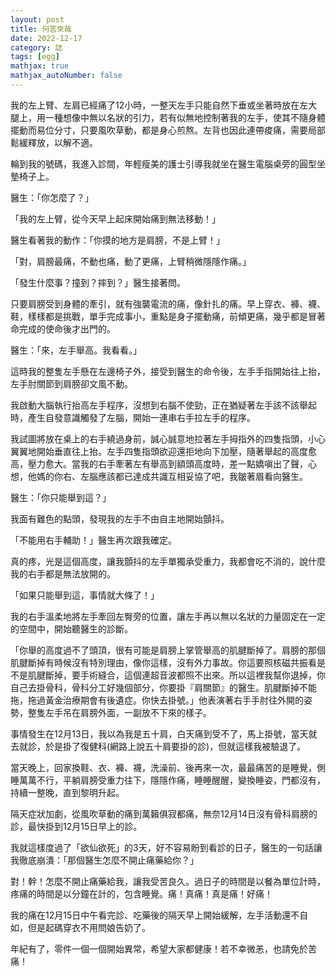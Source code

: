 ```yaml
---
layout: post
title: 何苦來哉
date: 2022-12-17
category: 誌
tags: [egg]
mathjax: true
mathjax_autoNumber: false
---
```


我的左上臂、左肩已經痛了12小時，一整天左手只能自然下垂或坐著時放在左大腿上，用一種想像中無以名狀的引力，若有似無地控制著我的左手，使其不隨身體擺動而易位分寸，只要風吹草動，都是身心煎熬。左背也因此連帶痠痛，需要局部鬆緩釋放，以解不適。

<!--more-->

輪到我的號碼，我進入診間，年輕瘦美的護士引導我就坐在醫生電腦桌旁的圓型坐墊椅子上。

醫生：「你怎麼了？」

「我的左上臂，從今天早上起床開始痛到無法移動！」

醫生看著我的動作：「你摸的地方是肩膀，不是上臂！」

「對，肩膀最痛，不動也痛，動了更痛，上臂稍微隱隱作痛。」

「發生什麼事？撞到？摔到？」醫生接著問。

只要肩膀受到身體的牽引，就有強襲電流的痛，像針扎的痛。早上穿衣、褲、襪、鞋，樣樣都是挑戰，單手完成事小，重點是身子擺動痛，前傾更痛，幾乎都是冒著命完成的使命後才出門的。

醫生：「來，左手舉高。我看看。」


這時我的整隻左手懸在左邊椅子外，接受到醫生的命令後，左手手指開始往上抬，左手肘關節到肩膀卻文風不動。

我啟動大腦執行抬高左手程序，沒想到右腦不使勁，正在猶疑著左手該不該舉起時，產生自發意識觸發了左腦，開始一連串右手拉左手的程序。

我試圖將放在桌上的右手繞過身前，誠心誠意地拉著左手拇指外的四隻指頭，小心翼翼地開始垂直往上抬。左手四隻指頭欲迎還拒地向下加壓，隨著舉起的高度愈高，壓力愈大。當我的右手牽著左有舉高到額頭高度時，差一點嬌嗔出了聲，心想，他媽的你右、左腦應該都已達成共識互相妥協了吧，我皺著眉看向醫生。

醫生：「你只能舉到這？」

我面有難色的點頭，發現我的左手不由自主地開始顫抖。

「不能用右手輔助！」醫生再次跟我確定。

真的疼，光是這個高度，讓我顫抖的左手單獨承受重力，我都會吃不消的，說什麼我的右手都是無法放開的。

「如果只能舉到這，事情就大條了！」

我的右手溫柔地將左手牽回左臀旁的位置，讓左手再以無以名狀的力量固定在一定的空間中，開始聽醫生的診斷。

「你舉的高度過不了頭頂，很有可能是肩膀上掌管舉高的肌腱斷掉了。肩膀的那個肌腱斷掉有時候沒有特別理由，像你這樣，沒有外力事故。你這要照核磁共振看是不是肌腱斷掉，要手術縫合，這個連超音波都照不出來。所以這裡我幫你退掉，你自己去掛骨科，骨科分工好幾個部分，你要掛『肩關節』的醫生。肌腱斷掉不能拖，拖過黃金治療期會有後遺症。你快去掛號。」他表演著右手手肘往外開的姿勢，整隻左手吊在肩膀外面，一副放不下來的樣子。

事情發生在12月13日，我以為我是五十肩，白天痛到受不了，馬上掛號，當天就去就診，於是掛了復健科(網路上說五十肩要掛的診)，但就這樣我被驗退了。

當天晚上，回家換鞋、衣、褲、襪，洗澡前、後再來一次，最最痛苦的是睡覺，側睡萬萬不行，平躺肩膀受重力往下，隱隱作痛，睡睡醒醒，變換睡姿，門都沒有，持續一整晚，直到黎明升起。

隔天症狀加劇，從風吹草動的痛到萬籟俱寂都痛，無奈12月14日沒有骨科肩膀的診，最快掛到12月15日早上的診。

我就這樣度過了「欲仙欲死」的3天，好不容易盼到看診的日子，醫生的一句話讓我徹底崩潰：「那個醫生怎麼不開止痛藥給你？」

對！幹！怎麼不開止痛藥給我，讓我受苦良久。過日子的時間是以餐為單位計時，疼痛的時間是以分鐘在計的，包含睡覺。痛！真痛！真是痛！好痛！

我的痛在12月15日中午看完診、吃藥後的隔天早上開始緩解，左手活動還不自如，但是起碼穿衣不用問娘告奶了。

年紀有了，零件一個一個開始異常，希望大家都健康！若不幸微恙，也請免於苦痛！

